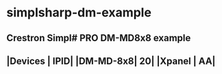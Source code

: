 # simplsharp-dm-example
Crestron Simpl# PRO DM-MD8x8 example
---------------
|Devices |  IPID|
|DM-MD-8x8| 20|
|Xpanel   | AA|
---------------
